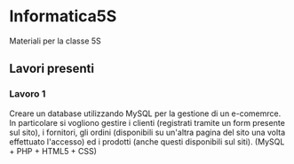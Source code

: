 # Informatica5S
Materiali per la classe 5S

## Lavori presenti

### Lavoro 1
Creare un database utilizzando MySQL per la gestione di un e-comemrce.
In particolare si vogliono gestire i clienti (registrati tramite un form presente sul sito), i fornitori, 
gli ordini (disponibili su un'altra pagina del sito una volta effettuato l'accesso) ed i prodotti 
(anche questi disponibili sul siti).
(MySQL + PHP + HTML5 + CSS)
